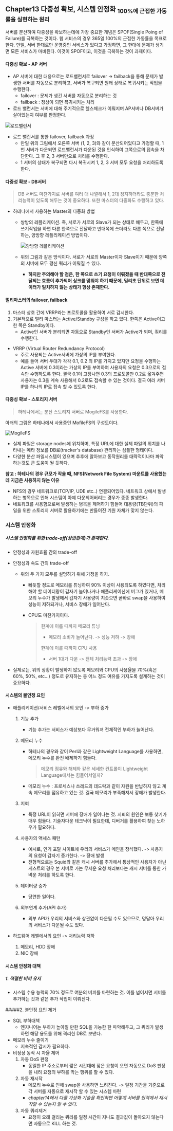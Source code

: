 ## Chapter13 다중성 확보, 시스템 안정화 <sub>100%에 근접한 가동률을 실현하는 원리</sub>

서버를 분산하여 다중성을 확보하는데에 가장 중요한 개념은 SPOF(Single Poing of Failure)를 극복하는 것이다. 웹 서비스의 경우 365일 100%의 근접한 가동률을 목표로 한다. 만일, 서버 한대로만 운영중인 서비스가 있다고 가정하면, 그 한대에 문제가 생기면 모든 서비스가 마비된다. 이것이 SPOF이고, 이것을 극복하는 것이 과제이다. 

#### 다중성 확보 - AP 서버

- AP 서버에 대한 대응으로는 로드밸런서로 failover -> failback을 통해 문제가 발생한 서버를 자동으로 분리하고, 서버가 복구되면 원래 상태로 복귀시키는 작업을 수행한다.
  - failover : 문제가 생긴 서버를 자동으로 분리하는 것
  - failback : 정상이 되면 복귀시키는 처리
- 로드 밸런서는 서버에 대해 주기적으로 헬스체크가 이뤄지며 AP서버나 DB서버가 살아있는지 여부를 판정한다.

![로드밸런서](https://t1.daumcdn.net/cfile/tistory/2413C14E590B4F8A3A)

- 로드 밸런서를 통한 failover, failback 과정
  - 만일 위의 그림에서 오른쪽 서버 (1, 2, 3)와 같이 분산되어있다고 가정할 때, 1번 서버가 다운되면 로드밸런서가 다운된 것을 인식하여 그쪽으로의 접속을 차단한다. 그 후 2, 3 서버만으로 처리를 수행한다.
  - 1 서버의 상태가 복구되면 다시 복귀시켜 1, 2, 3 서버 모두 요청을 처리하도록 한다.



#### 다중성 확보 - DB서버

> DB 서버도 마찬가지로 서버를 여러 대 나열해서 1, 2대 정지하더라도 충분한 처리능력이 있도록 해두는 것이 중요하다. 또한 마스터의 다중화도 수행하고 있다.

- 하테나에서 사용하는 Master의 다중화 방법

  - 쌍방의 레플리케이션. 즉, 서로가 서로의 Slave가 되는 상태로 해두고, 한쪽에 쓰기작업을 하면 다른 한쪽으로 전달하고 반대쪽에 쓰더라도 다른 쪽으로 전달하는, 양방향 레플리케이션 방법이다.

    ![양방향 레플리케이션](https://t1.daumcdn.net/cfile/tistory/99713F355AA0C4EE1F) 

  - 위의 그림과 같은 방식이다. 서로가 서로의 Master이자 Slave이기 때문에 양쪽의 서버에 모두 갱신 쿼리가 이뤄질 수 있다. 

    - **하지만 주의해야 할 점은, 한 쪽으로 쓰기 요청이 이뤄졌을 때 반대쪽으로 전달되는 흐름이 추가되어 싱크를 맞춰야 하기 때문에, 밀리초 단위로 보면 데이터가 일치하지 않는 상태가 항상 존재한다.**



#### 멀티마스터의 failover, failback

1. 마스터 상호 간에 VRRP라는 프로토콜을 활용하여 서로 감시한다. 
2. 기본적으로 멀티 마스터는 Active/Standby 구성을 하고 있다. 한쪽은 Active이고 한 쪽은 Standby이다. 
   - Active인 서버가 분리되면 자동으로 Standby인 서버가 Active가 되며, 쿼리를 수행한다.

- VRRP (Virtual Router Redundancy Protocol)
  - 주로 사용되는 Active서버에 가상의 IP를 부여한다. 
  - 예를 들어 서버 두대가 각각 0.1, 0.2 의 IP를 가지고 있지만 요청을 수행하는 Active 서버에 0.3이라는 가상의 IP를 부여하여 사용자의 요청은 0.3으로의 접속만 수행하도록 한다. 결국 0.1이 고장나면 0.3의 프로토콜만 0.2로 옮겨주면 사용자는 0.3을 계속 사용해서 0.2로도 접속할 수 있는 것이다. 결국 여러 서버 IP를 하나의 IP로 접속 할 수 있도록 한다.



#### 다중성 확보 - 스토리지 서버

> 하테나에서는 분산 스토리지 서버로 MogileFS를 사용한다.

아래의 그림은 하테나에서 사용중인 MofileFS의 구성도이다.

![MogileFS](https://blog.sixapart.jp/images/mogilefs.png)

- 실제 파일은 storage nodes에 위치하며, 특정 URL에 대한 실제 파일의 위치를 나타내는 메타 정보를 DB로(tracker's database) 관리하는 심플한 형태이다. 
- 다양한 분산 파일시스템이 있으며 추후에 알아보고 동작원리를 대략적이나마 파악하는것도 큰 도움이 될 듯하다.



**참고 : 하테나의 경우 규모가 작을 때, NFS(Network File System) 마운트를 사용했는데 지금은 사용하지 않는 이유**

- NFS의 경우 네트워크로(TCP/IP, UDE etc..) 연결되어있다. 네트워크 상에서 발생하는 병목으로 인해 시스템이 아예 다운되어버리는 경우가 종종 발생한다.
- 네트워크를 사용함으로써 발생하는 병목을 제어하기 힘들어 대용량(TB단위)의 파일을 위한 스토리지 서버로 활용하기에는 만들어진 기원 자체가 맞지 않는다.



### 시스템 안정화

##### 시스템 안정화를 위한 trade-off(상반관계)가 존재한다.

- 안정성과 자원효율 간의 trade-off

- 안정성과 속도 간의 trade-off

  - 위의 두 가지 모두를 설명하기 위해 가정을 하자.

    - 빠듯할 정도로 메모리를 튜닝하여 90% 이상이 사용되도록 하였다면, 처리해야 할 데이터량이 갑자기 늘어나거나 애플리케이션에 버그가 있거나, 메모리 누수가 발생해서 갑자기 사용량이 치솟으면 곧바로 swap을 사용하여 성능이 저하되거나, 서비스 장애가 일어난다.

    - CPU도 마찬가지이다. 

      > 한계에 이를 때까지 메모리 튜닝
      >
      > - 메모리 소비가 늘어난다. -> 성능 저하 -> 장애
      >
      > 한계에 이를 때까지 CPU 사용
      >
      > - 서버 1대가 다운 -> 전체 처리능력 초과 -> 장애

- 실제로는, 위의 상황이 발생하지 않도록 메모리와 CPU의 사용율을 70%(혹은 60%, 50%, etc…) 정도로 유지하는 등 어느 정도 여유를 가지도록 설계하는 것이 중요하다.

#### 시스템의 불안정 요인

- 애플리케이션/서비스 레벨에서의 요인 -> 부하 증가

  1. 기능 추가

     - 기능 추가는 서비스가 예상보다 무거워져 전체적인 부하가 늘어난다.

  2. 메모리 누수

     - 하테나의 경우와 같이 Perl과 같은 Lightweight Language를 사용하면, 메모리 누수를 완전 배제하기 힘들다. 

       > 메모리 점유와 해제와 같은 세세한 컨트롤이 Lightweight Language에서는 힘들어서일까?

     - 메모리 누수 : 프로세스나 쓰레드의 데드락과 같이 자원을 반납하지 않고 계속 메모리를 점유하고 있는 것. 결국 메모리가 부족해져서 장애가 발생한다.

  3. 지뢰

     - 특정 URL이 읽히면 서버에 장애가 일어나는 것. 지뢰의 원인은 보통 찾기가 매우 힘들다. 기술자다운 테크닉이 필요한데, 디버거를 활용하여 찾는 노하우가 필요하다.

  4. 사용자의 액세스 패턴

     - 예시로, 인기 포탈 사이트에 우리의 서비스가 메인을 장식했다. -> 사용자의 요청이 갑자기 증가한다. -> 장애 발생
     - 전형적으로는 Squid와 같은 캐시 서버를 추가해서 통상적인 사용자가 아닌 게스트의 경우 본 서버로 가는 무서운 요청 처리보다는 캐시 서버를 통한 가벼운 처리를 하도록 한다.

  5. 데이터량 증가

     - 당연한 일이다.

  6. 외부연계 추가(API 추가)

     - 외부 API가 우리의 서비스와 상관없이 다운될 수도 있으므로, 덩달아 우리의 서비스가 다운될 수도 있다.

- 하드웨어 레벨에서의 요인 -> 처리능력 저하

  1. 메모리, HDD 장애
  2. NIC 장애



#### 시스템 안정화 대책

##### 1. 적절한 버퍼 유지

- 시스템 수용 능력의 70% 정도로 여분의 버퍼를 마련하는 것. 이를 넘어서면 서버를 추가하는 것과 같은 추가 작업이 이뤄진다.

#####2. 불안정 요인 제거

- SQL 부하대책
  - 엔지니어는 부하가 높아질 만한 SQL을 가능한 한 파악해두고, 그 쿼리가 발생하면 해당 용도를 위해 격리한 DB로 보낸다.
- 메모리 누수 줄이기
  - 지속적인 감시가 필요하다.
- 비정상 동작 시 자율 제어
  1. 자동 DoS 판정
     - 동일한 IP 주소로부터 짧은 시간대에 잦은 요청이 오면 자동으로 DoS 판정을 내려 요청의 부하를 막는 행위를 할 수 있다.
  2. 자동 재시작
     - 메모리 누수로 인해 swap을 사용하면 느려진다. -> 일정 기간을 기준으로 각 서버를 자동으로 재시작 할 수 있는 시스템 마련
     - *chapter14에서 다룰 가상화 기술을 확인하면 어떻게 서버를 원격에서 재시작할 수 있는지 알 수 있다.*
  3. 자동 쿼리제거
     - 요청이 오래 걸리는 쿼리를 일정 시간이 지나도 결과값이 돌아오지 않는다면 자동으로 KILL 하는 것.

